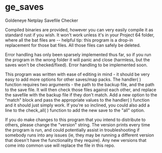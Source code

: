# ge_saves
Goldeneye Netplay Savefile Checker 

Compiled binaries are provided, however you can very easily compile it as standard rust if you wish.  It won't work unless it's in your Project 64 folder, where all the bat files are -- helpful tip: this program is a drop-in replacement for those bat files.  All those files can safely be deleted.

Error handling has only been sparsely implemented thus far, so if you run the program in the wrong folder it will panic and close (harmless, but the saves won't be checked/fixed).  Error handling to be implemented soon.

This program was written with ease of editing in mind - it should be very easy to add more options for other saves/map packs.  The handler( ) function requires two arguments - the path to the backup file, and the path to the save file.  It will then check those files against each other, and replace the savefile with the backup file if they don't match.  Add a new option to the "match" block and pass the appropriate values to the handler( ) function and it should just simply work.  If you're so inclined, you could also add a line to the check_all( ) function to add the new save to the "all" option.

If you do make changes to this program that you intend to distribute to others, please change the "version" string.  The version prints every time the program is run, and could potentially assist in troubleshooting if somebody runs into any issues (ie, they may be running a different version that doesn't have the functionality they require).  Any new versions that come into common use will replace the file in this repo.
